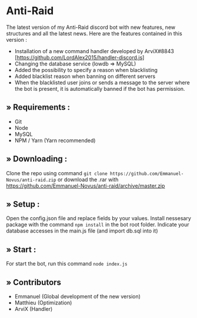 # Anti-Raid
The latest version of my Anti-Raid discord bot with new features, new structures and all the latest news.
Here are the features contained in this version :

- Installation of a new command handler developed by ArviX#8843 [https://github.com/LordAlex2015/handler-discord.js]
- Changing the database service (lowdb => MySQL)
- Added the possibility to specify a reason when blacklisting
- Added blacklist reason when banning on different servers
- When the blacklisted user joins or sends a message to the server where the bot is present, it is automatically banned if the bot has permission.

## » Requirements :

 - Git
 - Node
 - MySQL
 - NPM / Yarn (Yarn recommended)

## » Downloading :

Clone the repo using command ` git clone https://github.com/Emmanuel-Novus/anti-raid.zip ` or download the .rar with https://github.com/Emmanuel-Novus/anti-raid/archive/master.zip

## » Setup :

Open the config.json file and replace fields by your values. Install nessesary package with the command `npm install` in the bot root folder.
Indicate your database accesses in the main.js file (and import db.sql into it)

## » Start :

For start the bot, run this command `node index.js`

## » Contributors

- Emmanuel (Global development of the new version)
- Matthieu (Optimization)
- ArviX (Handler)

